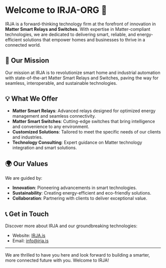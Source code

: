 # Welcome to IRJA-ORG 🌟

IRJA is a forward-thinking technology firm at the forefront of innovation in **Matter Smart Relays and Switches**. With expertise in Matter-compliant technologies, we are dedicated to delivering smart, reliable, and energy-efficient solutions that empower homes and businesses to thrive in a connected world.

## 🚀 Our Mission
Our mission at IRJA is to revolutionize smart home and industrial automation with state-of-the-art Matter Smart Relays and Switches, paving the way for seamless, interoperable, and sustainable technologies.

## 💡 What We Offer
- **Matter Smart Relays**: Advanced relays designed for optimized energy management and seamless connectivity.
- **Matter Smart Switches**: Cutting-edge switches that bring intelligence and convenience to any environment.
- **Customized Solutions**: Tailored to meet the specific needs of our clients and industries.
- **Technology Consulting**: Expert guidance on Matter technology integration and smart solutions.

## 🌍 Our Values
We are guided by:
- **Innovation**: Pioneering advancements in smart technologies.
- **Sustainability**: Creating energy-efficient and eco-friendly solutions.
- **Collaboration**: Partnering with clients to deliver exceptional value.

## 📞 Get in Touch
Discover more about IRJA and our groundbreaking technologies:
- Website: [IRJA.is](https://www.irja.is)
- Email: [info@irja.is](mailto:info@irja.is)

---

We are thrilled to have you here and look forward to building a smarter, more connected future with you. Welcome to IRJA!
